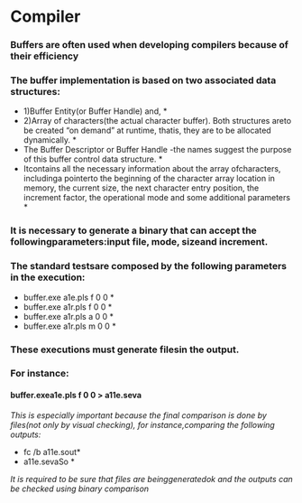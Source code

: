 # Compiler

### Buffers are often used when developing compilers because of their efficiency
### The buffer implementation is based on two associated data structures: 

* 1)Buffer Entity(or Buffer Handle) and,  *
* 2)Array of characters(the actual character buffer). Both structures areto be created “on demand” at runtime, thatis, they are to be allocated dynamically. *
* The Buffer Descriptor or Buffer Handle -the names suggest the purpose of this buffer control data structure. *
* Itcontains all the necessary information about the array ofcharacters, includinga pointerto the beginning of the character array location in memory, the current size, the next character entry position, the increment factor, the operational mode and some additional parameters *

### It is necessary to generate a binary that can accept the followingparameters:input file, mode, sizeand increment.
### The standard testsare composed by the following parameters in the execution:

* buffer.exe a1e.pls f 0 0 *
* buffer.exe a1r.pls f 0 0 *
* buffer.exe a1r.pls a 0 0 *
* buffer.exe a1r.pls m 0 0 *


### These executions must generate filesin the output. 
### For instance:
#### buffer.exea1e.pls f 0 0 > a11e.seva
*This is especially important because the final comparison is done by files(not only by visual checking), for instance,comparing the following outputs:*
* fc /b a11e.sout* 
* a11e.sevaSo *

*It is required to be sure that files are beinggeneratedok and the outputs can be checked using binary comparison*
